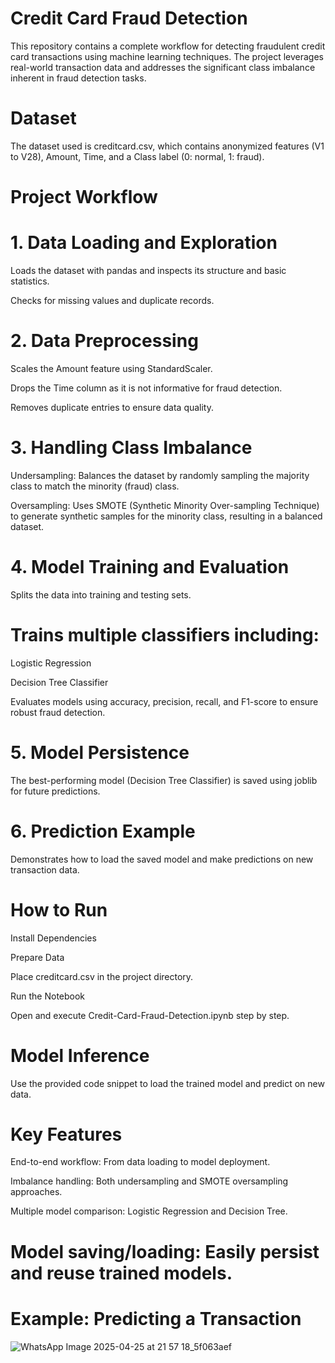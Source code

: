 # Credit Card Fraud Detection

This repository contains a complete workflow for detecting fraudulent credit card transactions using machine learning techniques. The project leverages real-world transaction data and addresses the significant class imbalance inherent in fraud detection tasks.

# Dataset
The dataset used is creditcard.csv, which contains anonymized features (V1 to V28), Amount, Time, and a Class label (0: normal, 1: fraud).

# Project Workflow

# 1. Data Loading and Exploration

Loads the dataset with pandas and inspects its structure and basic statistics.

Checks for missing values and duplicate records.

# 2. Data Preprocessing

Scales the Amount feature using StandardScaler.

Drops the Time column as it is not informative for fraud detection.

Removes duplicate entries to ensure data quality.

# 3. Handling Class Imbalance

Undersampling: Balances the dataset by randomly sampling the majority class to match the minority (fraud) class.

Oversampling: Uses SMOTE (Synthetic Minority Over-sampling Technique) to generate synthetic samples for the minority class, resulting in a balanced dataset.

# 4. Model Training and Evaluation

Splits the data into training and testing sets.

# Trains multiple classifiers including:

Logistic Regression

Decision Tree Classifier

Evaluates models using accuracy, precision, recall, and F1-score to ensure robust fraud detection.

# 5. Model Persistence

The best-performing model (Decision Tree Classifier) is saved using joblib for future predictions.

# 6. Prediction Example

Demonstrates how to load the saved model and make predictions on new transaction data.

# How to Run

Install Dependencies

Prepare Data

Place creditcard.csv in the project directory.

Run the Notebook

Open and execute Credit-Card-Fraud-Detection.ipynb step by step.

# Model Inference

Use the provided code snippet to load the trained model and predict on new data.

# Key Features

End-to-end workflow: From data loading to model deployment.

Imbalance handling: Both undersampling and SMOTE oversampling approaches.

Multiple model comparison: Logistic Regression and Decision Tree.

# Model saving/loading: Easily persist and reuse trained models.

# Example: Predicting a Transaction

![WhatsApp Image 2025-04-25 at 21 57 18_5f063aef](https://github.com/user-attachments/assets/b22aa4be-09bd-4230-b1b3-612835c60853)

